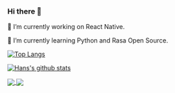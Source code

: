 ### Hi there 👋

🔭 I’m currently working on React Native.

🌱 I’m currently learning Python and Rasa Open Source.


[![Top Langs](https://github-readme-stats.vercel.app/api/top-langs/?username=hungvu193&layout=compact)](https://github.com/anuraghazra/github-readme-stats)


[![Hans's github stats](https://github-readme-stats.vercel.app/api?username=hungvu193)](https://github.com/anuraghazra/github-readme-stats)

<a href="https://github.com/anuraghazra/github-readme-stats">
  <img align="center" src="https://github-readme-stats.vercel.app/api/pin/?username=hungvu193&repo=ReactNativeRasa" />
</a>
<a href="https://github.com/anuraghazra/convoychat">
  <img align="center" src="https://github-readme-stats.vercel.app/api/pin/?username=hungvu193&repo=ExchangeRateBot" />
</a>
